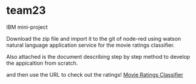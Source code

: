 # team23
IBM mini-project

Download the zip file and import it to the git of node-red using watson natural language application service for the movie ratings classifier.

Also attached is the document describing step by step method to develop the appicaltion from scratch.

and then use the URL to check out the ratings!
[Movie Ratings Classifier](http://movie-natural-language-classifier.mybluemix.net/movies/)

